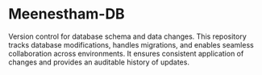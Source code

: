 # Meenestham-DB
Version control for database schema and data changes. This repository tracks database modifications, handles migrations, and enables seamless collaboration across environments. It ensures consistent application of changes and provides an auditable history of updates.
